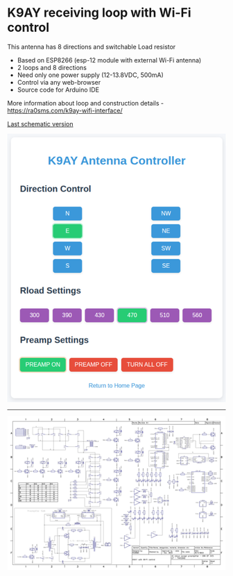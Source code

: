 # K9AY receiving loop with Wi-Fi control

This antenna has 8 directions and switchable Load resistor

* Based on ESP8266 (esp-12 module with external Wi-Fi antenna)
* 2 loops and 8 directions
* Need only one power supply (12-13.8VDC, 500mA)
* Control via any web-browser
* Source code for Arduino IDE

More information about loop and construction details - https://ra0sms.com/k9ay-wifi-interface/

[Last schematic version](https://github.com/ra0sms/K9AY_with_wifi/blob/main/KiCad/K9AY_switch/K9AY_switch.pdf)

![k9ay_directions](pics/k9ay_directions.png)

------

![Schematic](DipTrace/k9ay_wifi_sch.jpg)
